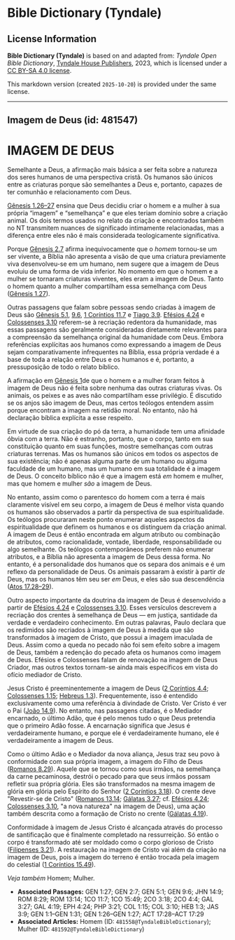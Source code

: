 # Bible Dictionary (Tyndale)

## License Information

**Bible Dictionary (Tyndale)** is based on and adapted from: _Tyndale Open Bible Dictionary_, [Tyndale House Publishers](https://tyndaleopenresources.com/), 2023, which is licensed under a [CC BY-SA 4.0 license](https://creativecommons.org/licenses/by-sa/4.0/legalcode.en).

This markdown version (created `2025-10-20`) is provided under the same license.



--------------------------------

## Imagem de Deus (id: 481547)

IMAGEM DE DEUS
==============

Semelhante a Deus, a afirmação mais básica a ser feita sobre a natureza dos seres humanos de uma perspectiva cristã. Os humanos são únicos entre as criaturas porque são semelhantes a Deus e, portanto, capazes de ter comunhão e relacionamento com Deus.

[Gênesis 1\.26–27](https://ref.ly/Gen1:26-Gen1:27) ensina que Deus decidiu criar o homem e a mulher à sua própria “imagem” e “semelhança” e que eles teriam domínio sobre a criação animal. Os dois termos usados no relato da criação e encontrados também no NT transmitem nuances de significado intimamente relacionadas, mas a diferença entre eles não é mais considerada teologicamente significativa.

Porque [Gênesis 2\.7](https://ref.ly/Gen2:7) afirma inequivocamente que o *homem* tornou\-se um ser vivente, a Bíblia não apresenta a visão de que uma criatura previamente viva desenvolveu\-se em um humano, nem sugere que a imagem de Deus evoluiu de uma forma de vida inferior. No momento em que o homem e a mulher se tornaram criaturas viventes, eles eram a imagem de Deus. Tanto o homem quanto a mulher compartilham essa semelhança com Deus ([Gênesis 1\.27](https://ref.ly/Gen1:27)).

Outras passagens que falam sobre pessoas sendo criadas à imagem de Deus são [Gênesis 5\.1](https://ref.ly/Gen5:1), [9\.6](https://ref.ly/Gen9:6), [1 Coríntios 11\.7](https://ref.ly/1Cor11:7) e [Tiago 3\.9](https://ref.ly/Jas3:9). [Efésios 4\.24](https://ref.ly/Eph4:24) e [Colossenses 3\.10](https://ref.ly/Col3:10) referem\-se à recriação redentora da humanidade, mas essas passagens são geralmente consideradas diretamente relevantes para a compreensão da semelhança original da humanidade com Deus. Embora referências explícitas aos humanos como expressando a imagem de Deus sejam comparativamente infrequentes na Bíblia, essa própria verdade é a base de toda a relação entre Deus e os humanos e é, portanto, a pressuposição de todo o relato bíblico.

A afirmação em [Gênesis 1](https://ref.ly/Gen1:1-Gen1:31)de que o homem e a mulher foram feitos à imagem de Deus não é feita sobre nenhuma das outras criaturas vivas. Os animais, os peixes e as aves não compartilham esse privilégio. É discutido se os anjos são imagem de Deus, mas certos teólogos entendem assim porque encontram a imagem na retidão moral. No entanto, não há declaração bíblica explícita a esse respeito.

Em virtude de sua criação do pó da terra, a humanidade tem uma afinidade óbvia com a terra. Não é estranho, portanto, que o corpo, tanto em sua constituição quanto em suas funções, mostre semelhanças com outras criaturas terrenas. Mas os humanos são únicos em todos os aspectos de sua existência; não é apenas alguma parte de um humano ou alguma faculdade de um humano, mas um humano em sua totalidade é a imagem de Deus. O conceito bíblico não é que a imagem está *em* homem e mulher, mas que homem e mulher *são* a imagem de Deus.

No entanto, assim como o parentesco do homem com a terra é mais claramente visível em seu corpo, a imagem de Deus é melhor vista quando os humanos são observados a partir da perspectiva de sua espiritualidade. Os teólogos procuraram neste ponto enumerar aqueles aspectos da espiritualidade que definem os humanos e os distinguem da criação animal. A imagem de Deus é então encontrada em algum atributo ou combinação de atributos, como racionalidade, vontade, liberdade, responsabilidade ou algo semelhante. Os teólogos contemporâneos preferem não enumerar atributos, e a Bíblia não apresenta a imagem de Deus dessa forma. No entanto, é a personalidade dos humanos que os separa dos animais e é um reflexo da personalidade de Deus. Os animais passaram à existir à partir *de* Deus, mas os humanos têm seu ser *em* Deus, e eles são sua descendência ([Atos 17\.28–29](https://ref.ly/Acts17:28-Acts17:29)).

Outro aspecto importante da doutrina da imagem de Deus é desenvolvido a partir de [Efésios 4\.24](https://ref.ly/Eph4:24) e [Colossenses 3\.10](https://ref.ly/Col3:10). Esses versículos descrevem a recriação dos crentes à semelhança de Deus — em justiça, santidade da verdade e verdadeiro conhecimento. Em outras palavras, Paulo declara que os redimidos são recriados à imagem de Deus à medida que são transformados à imagem de Cristo, que possui a imagem imaculada de Deus. Assim como a queda no pecado não foi sem efeito sobre a imagem de Deus, também a redenção do pecado afeta os humanos como imagem de Deus. Efésios e Colossenses falam de renovação na imagem de Deus Criador, mas outros textos tornam\-se ainda mais específicos em vista do ofício mediador de Cristo.

Jesus Cristo é preeminentemente a imagem de Deus ([2 Coríntios 4\.4](https://ref.ly/2Cor4:4); [Colossenses 1\.15](https://ref.ly/Col1:15); [Hebreus 1\.3](https://ref.ly/Heb1:3)). Frequentemente, isso é entendido exclusivamente como uma referência à divindade de Cristo. Ver Cristo é ver o Pai ([João 14\.9](https://ref.ly/John14:9)). No entanto, nas passagens citadas, é o Mediador encarnado, o último Adão, que é pelo menos tudo o que Deus pretendia que o primeiro Adão fosse. A encarnação significa que Jesus é verdadeiramente humano, e porque ele é verdadeiramente humano, ele é verdadeiramente a imagem de Deus.

Como o último Adão e o Mediador da nova aliança, Jesus traz seu povo à conformidade com sua própria imagem, a imagem do Filho de Deus ([Romanos 8\.29](https://ref.ly/Rom8:29)). Aquele que se tornou como seus irmãos, na semelhança da carne pecaminosa, destrói o pecado para que seus irmãos possam refletir sua própria glória. Eles são transformados na mesma imagem de glória em glória pelo Espírito do Senhor ([2 Coríntios 3\.18](https://ref.ly/2Cor3:18)). O crente deve "Revestir\-se de Cristo" ([Romanos 13\.14](https://ref.ly/Rom13:14); [Gálatas 3\.27](https://ref.ly/Gal3:27); cf. [Efésios 4\.24](https://ref.ly/Eph4:24); [Colossenses 3\.10](https://ref.ly/Col3:10), "a nova natureza" na imagem de Deus), uma ação também descrita como a formação de Cristo no crente ([Gálatas 4\.19](https://ref.ly/Gal4:19)).

Conformidade à imagem de Jesus Cristo é alcançada através do processo de santificação que é finalmente completado na ressurreição. Só então o corpo é transformado até ser moldado como o corpo glorioso de Cristo ([Filipenses 3\.21](https://ref.ly/Phil3:21)). A restauração na imagem de Cristo vai além da criação na imagem de Deus, pois a imagem do terreno é então trocada pela imagem do celestial ([1 Coríntios 15\.49](https://ref.ly/1Cor15:49)).

*Veja também* Homem; Mulher.

* **Associated Passages:** GEN 1:27; GEN 2:7; GEN 5:1; GEN 9:6; JHN 14:9; ROM 8:29; ROM 13:14; 1CO 11:7; 1CO 15:49; 2CO 3:18; 2CO 4:4; GAL 3:27; GAL 4:19; EPH 4:24; PHP 3:21; COL 1:15; COL 3:10; HEB 1:3; JAS 3:9; GEN 1:1–GEN 1:31; GEN 1:26–GEN 1:27; ACT 17:28–ACT 17:29
* **Associated Articles:** Homem (ID: `481558@TyndaleBibleDictionary`); Mulher (ID: `481592@TyndaleBibleDictionary`)

